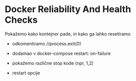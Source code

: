 # Docker Reliability And Health Checks


Pokažemo kako kontejner pade, in kako ga lahko resetiramo
- odkomentiramo //process.exit(0)
- dodamao v docker-compose  restart: on-failure
- pokažemo različne stop kode (npr, 1,2)


- restart opcije

